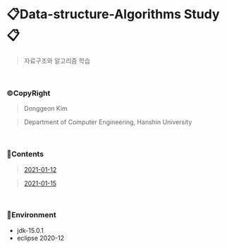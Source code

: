 # 📋Data-structure-Algorithms Study📋
> 자료구조와 알고리즘 학습

<br>

### ©CopyRight
> Donggeon Kim

> Department of Computer Engineering, Hanshin University

<br>

### 📒Contents
> [2021-01-12](https://github.com/DongGeon0908/Data-Structure-And-Algorithm/tree/master/2021%2001%2012)

> [2021-01-15](https://github.com/DongGeon0908/Data-Structure-And-Algorithm/tree/master/2021%2001%2015)


<br>

### 🔧Environment
  - jdk-15.0.1
  - eclipse 2020-12

<br>
